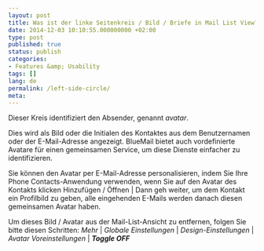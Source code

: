 ```yaml
---
layout: post
title: Was ist der linke Seitenkreis / Bild / Briefe in Mail List View? Wie zu entfernen Absender Avatar / Bild?
date: 2014-12-03 10:10:55.000000000 +02:00
type: post
published: true
status: publish
categories:
- Features &amp; Usability
tags: []
lang: de
permalink: /left-side-circle/
meta:
---
```


Dieser Kreis identifiziert den Absender, genannt *avatar*.

Dies wird als Bild oder die Initialen des Kontaktes aus dem Benutzernamen oder der E-Mail-Adresse angezeigt. BlueMail bietet auch vordefinierte Avatare für einen gemeinsamen Service, um diese Dienste einfacher zu identifizieren.

Sie können den Avatar per E-Mail-Adresse personalisieren, indem Sie Ihre Phone Contacts-Anwendung verwenden, wenn Sie auf den Avatar des Kontakts klicken Hinzufügen / Öffnen \| Dann geh weiter, um dem Kontakt ein Profilbild zu geben, alle eingehenden E-Mails werden danach diesen gemeinsamen Avatar haben.

Um dieses Bild / Avatar aus der Mail-List-Ansicht zu entfernen, folgen Sie bitte diesen Schritten: *Mehr* \| *Globale Einstellungen* \| *Design-Einstellungen* \| *Avatar Voreinstellungen* \| ***Toggle OFF***
